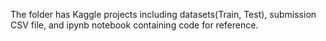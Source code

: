 The folder has Kaggle projects including datasets(Train, Test), submission CSV file, and ipynb notebook containing code for reference.
